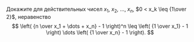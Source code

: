 Докажите для действительных чисел $x_1$, $x_2$, $\dots$, $x_n$,
$0  <  x_k \leq {1\over 2}$, неравенство
$$ \left( {n \over x_1 + \dots + x_n} - 1 \right)^n \leq
  \left( {1 \over x_1} - 1 \right) \dots \left( {1 \over x_n} - 1 \right). $$